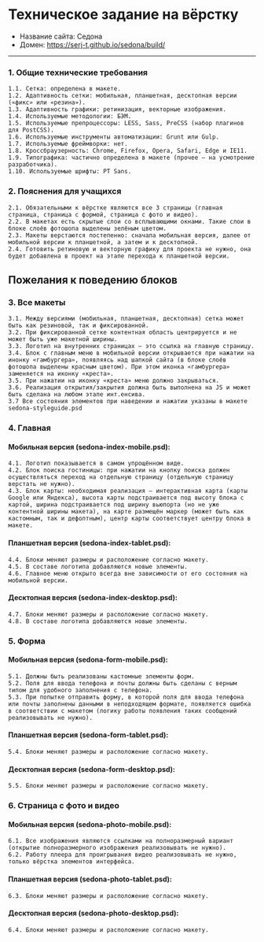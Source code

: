 # Техническое задание на вёрстку

* Название сайта: Седона
* Домен: https://serj-t.github.io/sedona/build/

---

### 1. Общие технические требования

    1.1. Сетка: определена в макете.
    1.2. Адаптивность сетки: мобильная, планшетная, десктопная версии («фикс» или «резина»).
    1.3. Адаптивность графики: ретинизация, векторные изображения.
    1.4. Используемые методологии: БЭМ.
    1.5. Используемые препроцессоры: LESS, Sass, PreCSS (набор плагинов для PostCSS).
    1.6. Используемые инструменты автоматизации: Grunt или Gulp.
    1.7. Используемые фреймворки: нет.
    1.8. Кроссбраузерность: Chrome, Firefox, Opera, Safari, Edge и IE11.
    1.9. Типографика: частично определена в макете (прочее — на усмотрение разработчика).
    1.10. Используемые шрифты: PT Sans.

### 2. Пояснения для учащихся

    2.1. Обязательными к вёрстке являются все 3 страницы (главная страница, страница с формой, страница с фото и видео).
    2.2. В макетах есть скрытые слои со всплывающими окнами. Такие слои в блоке слоёв фотошопа выделены зелёным цветом.
    2.3. Макеты верстаются постепенно: сначала мобильная версия, далее от мобильной версии к планшетной, а затем и к десктопной.
    2.4. Готовить ретиновую и векторную графику для проекта не нужно, она будет добавлена в проект на этапе перехода к планшетной версии.

## Пожелания к поведению блоков

### 3. Все макеты

    3.1. Между версиями (мобильная, планшетная, десктопная) сетка может быть как резиновой, так и фиксированной.
    3.2. При фиксированной сетке контентная область центрируется и не может быть уже макетной ширины.
    3.3. Логотип на внутренних страницах — это ссылка на главную страницу.
    3.4. Блок с главным меню в мобильной версии открывается при нажатии на инонку «гамбургера», появляясь над шапкой сайта (в блоке слоёв фотошопа выделены красным цветом). При этом иконка «гамбургера» заменяется на иконку «креста».
    3.5. При нажатии на иконку «креста» меню должно закрываться.
    3.6. Реализация открытия/закрытия должна быть выполнена на JS и может быть сделана на любом этапе инт.енсива.
    3.7 Все состояния элементов при наведении и нажатии указаны в макете sedona-styleguide.psd

### 4. Главная

#### Мобильная версия (sedona-index-mobile.psd):

    4.1. Логотип показывается в самом упрощённом виде.
    4.2. Блок поиска гостиницы: при нажатии на кнопку поиска должен осуществляться переход на отдельную страницу (отдельную страницу верстать не нужно).
    4.3. Блок карты: необходимая реализация — интерактивная карта (карты Google или Яндекса), высота карты подстраивается под высоту блока с картой, ширина подстраивается под ширину вьюпорта (но не уже контентной ширины макета), на карте размещён маркер (может быть как кастомным, так и дефолтным), центр карты соответствует центру блока в макете.

#### Планшетная версия (sedona-index-tablet.psd):

    4.4. Блоки меняют размеры и расположение согласно макету.
    4.5. В составе логотипа добавляются новые элементы.
    4.6. Главное меню открыто всегда вне зависимости от его состояния на мобильной версии.

#### Десктопная версия (sedona-index-desktop.psd):

    4.7. Блоки меняют размеры и расположение согласно макету.
    4.8. В составе логотипа добавляются новые элементы.

### 5. Форма

#### Мобильная версия (sedona-form-mobile.psd):

    5.1. Должны быть реализованы кастомные элементы форм.
    5.2. Поля для ввода телефона и почты должны быть сделаны с верным типом для удобного заполнения с телефона.
    5.3. При попытке отправить форму, в которой поля для ввода телефона или почты заполнены данными в неподходящем формате, появляется ошибка в соответствии с макетом (логику работы появления таких сообщений реализовывать не нужно).

#### Планшетная версия (sedona-form-tablet.psd):

    5.4. Блоки меняют размеры и расположение согласно макету.

#### Десктопная версия (sedona-form-desktop.psd):

    5.5. Блоки меняют размеры и расположение согласно макету.

### 6. Страница с фото и видео

#### Мобильная версия (sedona-photo-mobile.psd):
    6.1. Все изображения являются ссылками на полноразмерный вариант (открытие полноразмерного изображения реализовывать не нужно).
    6.2. Работу плеера для проигрывания видео реализовывать не нужно, только вёрстка элементов интерфейса.

#### Планшетная версия (sedona-photo-tablet.psd):

    6.3. Блоки меняют размеры и расположение согласно макету.

#### Десктопная версия (sedona-photo-desktop.psd):

    6.4. Блоки меняют размеры и расположение согласно макету.
